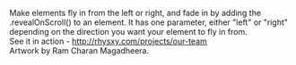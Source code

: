 Make elements fly in from the left or right, and fade in by adding the .revealOnScroll()
to an element. It has one parameter, either "left" or "right" depending on
the direction you want your element to fly in from.<br>
See it in action - http://rhysxy.com/projects/our-team <br>
Artwork by Ram Charan Magadheera.
